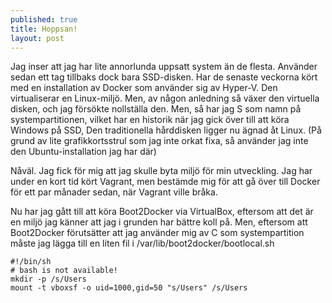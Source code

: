```yaml
---
published: true
title: Hoppsan!
layout: post
---
```

<p>Jag inser att jag har lite annorlunda uppsatt system &auml;n de flesta. Anv&auml;nder sedan ett tag tillbaks dock bara SSD-disken. Har de senaste veckorna k&ouml;rt med en installation av Docker som anv&auml;nder sig av Hyper-V. Den virtualiserar en Linux-milj&ouml;. Men, av n&aring;gon anledning s&aring; v&auml;xer den virtuella disken, och jag f&ouml;rs&ouml;kte nollst&auml;lla den. Men, s&aring; har jag S som namn p&aring; systempartitionen, vilket har en historik n&auml;r jag gick &ouml;ver till att k&ouml;ra Windows p&aring; SSD, Den traditionella h&aring;rddisken ligger nu &auml;gnad &aring;t Linux. (P&aring; grund av lite grafikkortsstrul som jag inte orkat fixa, s&aring; anv&auml;nder jag inte den Ubuntu-installation jag har d&auml;r)</p>
<p>N&aring;v&auml;l. Jag fick f&ouml;r mig att jag skulle byta milj&ouml; f&ouml;r min utveckling. Jag har under en kort tid k&ouml;rt Vagrant, men best&auml;mde mig f&ouml;r att g&aring; &ouml;ver till Docker f&ouml;r ett par m&aring;nader sedan, n&auml;r Vagrant ville br&aring;ka.</p>
<p>Nu har jag g&aring;tt till att k&ouml;ra Boot2Docker via VirtualBox, eftersom att det &auml;r en milj&ouml; jag k&auml;nner att jag i grunden har b&auml;ttre koll p&aring;. Men, eftersom att Boot2Docker f&ouml;ruts&auml;tter att jag anv&auml;nder mig av C som systempartition m&aring;ste jag l&auml;gga till en liten fil i /var/lib/boot2docker/bootlocal.sh</p>
<p><code>#!/bin/sh</code><br /><code># bash is not available!</code><br /><code>mkdir -p /s/Users</code><br /><code>mount -t vboxsf -o uid=1000,gid=50 "s/Users" /s/Users</code></p>
